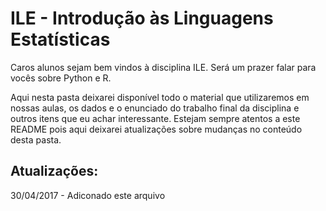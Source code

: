 # ILE - Introdução às Linguagens Estatísticas

Caros alunos sejam bem vindos à disciplina ILE. Será um prazer falar para vocês sobre Python e R.

Aqui nesta pasta deixarei disponível todo o material que utilizaremos em nossas aulas, os dados e o enunciado do trabalho final da disciplina e outros itens que eu achar interessante. Estejam sempre atentos a este README pois aqui deixarei atualizações sobre mudanças no conteúdo desta pasta.

## Atualizações:

30/04/2017 - Adiconado este arquivo
